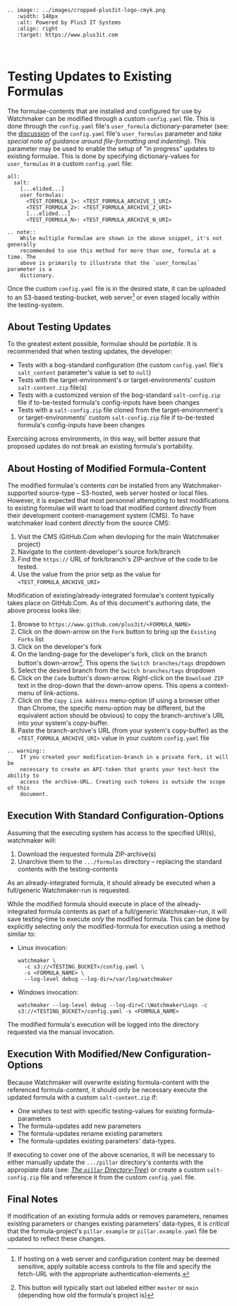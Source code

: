 ```{eval-rst}
.. image:: ../images/cropped-plus3it-logo-cmyk.png
   :width: 140px
   :alt: Powered by Plus3 IT Systems
   :align: right
   :target: https://www.plus3it.com
```
<br>

# Testing Updates to Existing Formulas

The formulae-contents that are installed and configured for use by Watchmaker can be modified through a custom `config.yaml` file. This is done through the `config.yaml` file's `user_formula` dictionary-parameter (see: the [discussion](ConfigYaml.md) of the `config.yaml` file's `user_formulas` parameter and _take special note of guidance around file-formatting and indenting_). This parameter may be used to enable the setup of "in progress" updates to existing formulae. This is done by specifying dictionary-values for `user_formulas` in a custom `config.yaml` file:

```
all:
  salt:
    [...elided...]
    user_formulas:
      <TEST_FORMULA_1>: <TEST_FORMULA_ARCHIVE_1_URI>
      <TEST_FORMULA_2>: <TEST_FORMULA_ARCHIVE_2_URI>
      [...elided...]
      <TEST_FORMULA_N>: <TEST_FORMULA_ARCHIVE_N_URI>
```

```{eval-rst}
.. note::
    While multiple formulae are shown in the above snippet, it's not generally
    recommended to use this method for more than one, formula at a time. The
    above is primarily to illustrate that the `user_formulas` parameter is a
    dictionary.
```

Once the custom `config.yaml` file is in the desired state, it can be uploaded to an S3-based testing-bucket, web server[^1] or even staged locally within the testing-system.

## About Testing Updates

To the greatest extent possible, formulae should be _portable_. It is recommended that when testing updates, the developer:

- Tests with a bog-standard configuration (the custom `config.yaml` file's `salt_content` parameter's value is set to `null`)
- Tests with the target-environment's or target-environments' custom `salt-content.zip` file(s)
- Tests with a customized version of the bog-standard `salt-config.zip` file if to-be-tested formula's config-inputs have been changes
- Tests with a `salt-config.zip` file cloned from the target-environment's or target-environments' custom `salt-config.zip` file if to-be-tested formula's config-inputs have been changes

Exercising across environments, in this way, will better assure that proposed updates do not break an existing formula's portability.

## About Hosting of Modified Formula-Content

The modified formulae's contents _can_ be installed from any Watchmaker-supported source-type &ndash; S3-hosted, web server hosted or local files. However, it is expected that most personnel attempting to test modifications to existing formulae will want to load that modified content _directly_ from their development content-management system (CMS). To have watchmaker load content _directly_ from the source CMS:

1. Visit the CMS (GitHub.Com when devloping for the main Watchmaker project)
2. Navigate to the content-developer's source fork/branch
3. Find the `https://` URL of fork/branch's ZIP-archive of the code to be tested.
4. Use the value from the prior setp as the value for `<TEST_FORMULA_ARCHIVE_URI>`

Modification of existing/already-integrated formulae's content typically takes place on GitHub.Com. As of this document's authoring date, the above process looks like:

1. Browse to `https://www.github.com/plus3it/<FORMULA_NAME>`
2. Click on the down-arrow on the `Fork` button to bring up the `Existing Forks` list
3. Click on the developer's fork
4. On the landing-page for the developer's fork, click on the branch button's down-arrow[^2]. This opens the `Switch branches/tags` dropdown
5. Select the desired branch from the `Switch branches/tags` dropdown
6. Click on the `Code` button's down-arrow. Right-click on the `Download ZIP` text in the drop-down that the down-arrow opens. This opens a context-menu of link-actions.
7. Click on the `Copy Link Address` menu-option (if using a browser other than Chrome, the specific menu-option may be different, but the equivalent action should be obvious) to copy the branch-archive's URL into your system's copy-buffer.
8. Paste the branch-archive's URL (from your system's copy-buffer) as the `<TEST_FORMULA_ARCHIVE_URI>` value in your custom `config.yaml` file

```{eval-rst}
.. warning::
    If you created your modification-branch in a private fork, it will be 
    necessary to create an API-token that grants your test-host the ability to 
    access the archive-URL. Creating such tokens is outside the scope of this 
    document.
```

## Execution With Standard Configuration-Options

Assuming that the executing system has access to the specified URI(s), watchmaker will:

1. Download the requested formula ZIP-archive(s)
2. Unarchive them to the `.../formulas` directory &ndash; replacing the standard contents with the testing-contents 

As an already-integrated formula, it should already be executed when a full/generic Watchmaker-run is requested.

While the modified formula should execute in place of the already-integrated formula contents as part of a full/generic Watchmaker-run, it will save testing-time to execute _only_ the modified formula. This can be done by explicitly selecting _only_ the modified-formula for execution using a method similar to:

- Linux invocation:
    ```shell
    watchmaker \
      -c s3://<TESTING_BUCKET>/config.yaml \
      -s <FORMULA_NAME> \
      --log-level debug --log-dir=/var/log/watchmaker
    ```
- Windows invocation:
    ```shell
    watchmaker --log-level debug --log-dir=C:\Watchmaker\Logs -c s3://<TESTING_BUCKET>/config.yaml -s <FORMULA_NAME>

    ```
The modified formula's execution will be logged into the directory requested via the manual invocation.

## Execution With Modified/New Configuration-Options

Because Watchmaker will overwrite existing formula-content with the referenced formula-content, it should only be necessary execute the updated formula with a custom  `salt-content.zip` if:

- One wishes to test with specific testing-values for existing formula-parameters
- The formula-updates add new parameters
- The formula-updates rename existing parameters
- The formula-updates existing parameters' data-types. 

If executing to cover one of the above scenarios, it will be necessary to either manually update the `.../pillar` directory's contents with the appropiate data (see: [_The `pillar` Directory-Tree_](SaltContent.md#the-pillar-directory-tree)) or create a custom `salt-config.zip` file and reference it from the custom `config.yaml` file.

## Final Notes

If modification of an existing formula adds or removes parameters, renames existing parameters or changes existing parameters' data-types, it is *critical* that the formula-project's `pillar.example` or `pillar.example.yaml` file be updated to reflect these changes.

[^1]: If hosting on a web server and configuration content may be deemed sensitive, apply suitable access controls to the file and specify the fetch-URL with the appropriate authentication-elements.
[^2]: This button will typically start out labeled either `master` or `main` (depending how old the formula's project is)

